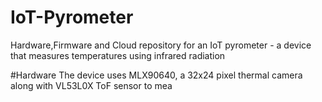 # IoT-Pyrometer
Hardware,Firmware and Cloud repository for an IoT pyrometer - a device that measures temperatures using infrared radiation

#Hardware 
The device uses MLX90640, a 32x24 pixel thermal camera along with VL53L0X ToF sensor to mea
